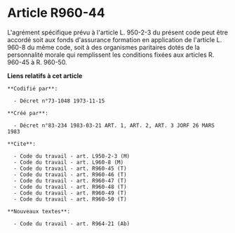 # Article R960-44

L'agrément spécifique prévu à l'article L. 950-2-3 du présent code peut être accordé soit aux fonds d'assurance formation en
application de l'article L. 960-8 du même code, soit à des organismes paritaires dotés de la personnalité morale qui
remplissent les conditions fixées aux articles R. 960-45 à R. 960-50.

**Liens relatifs à cet article**

	**Codifié par**:

	  - Décret n°73-1048 1973-11-15

	**Créé par**:

	  - Décret n°83-234 1983-03-21 ART. 1, ART. 2, ART. 3 JORF 26 MARS 1983

	**Cite**:

	  - Code du travail - art. L950-2-3 (M)
	  - Code du travail - art. L960-8 (M)
	  - Code du travail - art. R960-45 (T)
	  - Code du travail - art. R960-46 (T)
	  - Code du travail - art. R960-47 (T)
	  - Code du travail - art. R960-48 (T)
	  - Code du travail - art. R960-49 (T)
	  - Code du travail - art. R960-50 (T)

	**Nouveaux textes**:

	  - Code du travail - art. R964-21 (Ab)
